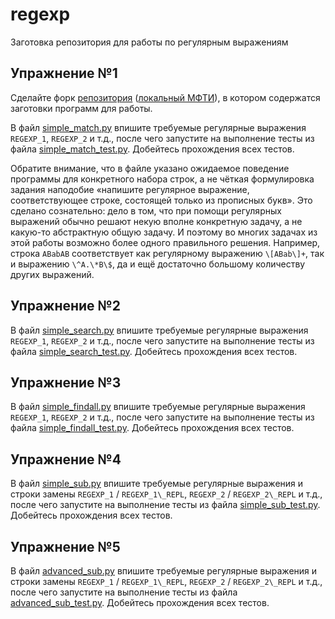 # regexp

Заготовка репозитория для работы по регулярным выражениям

## Упражнение №1

Сделайте форк [репозитория] ([локальный МФТИ]), в котором содержатся
заготовки программ для работы.

В файл [simple_match.py] впишите требуемые регулярные выражения
`REGEXP_1`, `REGEXP_2` и т.д., после чего
запустите на выполнение тесты из файла [simple_match_test.py]. Добейтесь
прохождения всех тестов.

Обратите внимание, что в файле указано ожидаемое поведение программы для
конкретного набора строк, а не чёткая формулировка задания наподобие
«напишите регулярное выражение, соответствующее строке, состоящей только
из прописных букв». Это сделано сознательно: дело в том, что при помощи
регулярных выражений обычно решают некую вполне конкретную задачу, а не
какую-то абстрактную общую задачу. И поэтому во многих задачах из этой
работы возможно более одного правильного решения. Например, строка
`ABabAB` соответствует как регулярному выражению
`\[ABab\]+`, так и выражению `\^A.\*B\$`, да и
ещё достаточно большому количеству других выражений.

  [репозитория]: https://github.com/mipt-cs-on-python3/regexp
  [локальный МФТИ]: http://10.55.169.235/regexp
  [simple_match.py]: https://github.com/mipt-cs-on-python3/regexp/blob/master/simple_match.py
  [simple_match_test.py]: https://github.com/mipt-cs-on-python3/regexp/blob/master/simple_match_test.py

## Упражнение №2

В файл [simple_search.py] впишите требуемые регулярные выражения
`REGEXP_1`, `REGEXP_2` и т.д., после чего
запустите на выполнение тесты из файла [simple_search_test.py].
Добейтесь прохождения всех тестов.

  [simple_search.py]: https://github.com/mipt-cs-on-python3/regexp/blob/master/simple_search.py
  [simple_search_test.py]: https://github.com/mipt-cs-on-python3/regexp/blob/master/simple_search_test.py

## Упражнение №3

В файл [simple_findall.py] впишите требуемые регулярные выражения
`REGEXP_1`, `REGEXP_2` и т.д., после чего
запустите на выполнение тесты из файла [simple_findall_test.py].
Добейтесь прохождения всех тестов.

  [simple_findall.py]: https://github.com/mipt-cs-on-python3/regexp/blob/master/simple_findall.py
  [simple_findall_test.py]: https://github.com/mipt-cs-on-python3/regexp/blob/master/simple_findall_test.py

## Упражнение №4

В файл [simple_sub.py] впишите требуемые регулярные выражения и строки
замены `REGEXP_1` / `REGEXP_1\_REPL`,
`REGEXP_2` / `REGEXP_2\_REPL` и т.д., после чего
запустите на выполнение тесты из файла [simple_sub_test.py]. Добейтесь
прохождения всех тестов.

  [simple_sub.py]: https://github.com/mipt-cs-on-python3/regexp/blob/master/simple_sub.py
  [simple_sub_test.py]: https://github.com/mipt-cs-on-python3/regexp/blob/master/simple_sub_test.py

## Упражнение №5

В файл [advanced_sub.py] впишите требуемые регулярные выражения и строки
замены `REGEXP_1` / `REGEXP_1\_REPL`,
`REGEXP_2` / `REGEXP_2\_REPL` и т.д., после чего
запустите на выполнение тесты из файла [advanced_sub_test.py]. Добейтесь
прохождения всех тестов.

  [advanced_sub.py]: https://github.com/mipt-cs-on-python3/regexp/blob/master/advanced_sub.py
  [advanced_sub_test.py]: https://github.com/mipt-cs-on-python3/regexp/blob/master/advanced_sub_test.py
